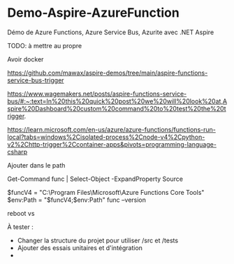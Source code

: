 # Demo-Aspire-AzureFunction

Démo de Azure Functions, Azure Service Bus, Azurite avec .NET Aspire

TODO: à mettre au propre

Avoir docker

https://github.com/mawax/aspire-demos/tree/main/aspire-functions-service-bus-trigger

https://www.wagemakers.net/posts/aspire-functions-service-bus/#:~:text=In%20this%20quick%20post%20we%20will%20look%20at,Aspire%20Dashboard%20custom%20command%20to%20test%20the%20trigger.

https://learn.microsoft.com/en-us/azure/azure-functions/functions-run-local?tabs=windows%2Cisolated-process%2Cnode-v4%2Cpython-v2%2Chttp-trigger%2Ccontainer-apps&pivots=programming-language-csharp

Ajouter dans le path

Get-Command func | Select-Object -ExpandProperty Source

$funcV4 = "C:\Program Files\Microsoft\Azure Functions Core Tools"
$env:Path = "$funcV4;$env:Path"
func –version

reboot vs


À tester : 

- Changer la structure du projet pour utiliser /src et /tests
- Ajouter des essais unitaires et d'intégration
- 